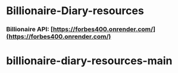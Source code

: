 # Billionaire-Diary-resources

### Billionaire API: [https://forbes400.onrender.com/](https://forbes400.onrender.com/)
# billionaire-diary-resources-main
